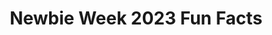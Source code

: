 ---
title: Newbie Week 2023 Fun Facts
redirect_to: https://docs.google.com/forms/d/e/1FAIpQLSdVw3Gjn46Yat7Fr44Zs9kbKr-FAyo5LYcBTftvXg7LBT3ptg/viewform?usp=sharing
redirect_from: 
  - /NW23FunFacts
  - /nw23funfacts
---